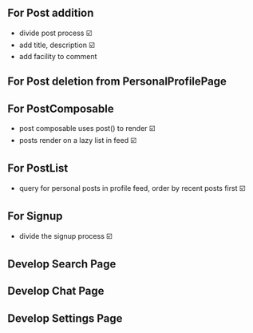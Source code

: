 ## For Post addition
* divide post process ☑️
* add title, description ☑️
* add facility to comment

## For Post deletion from PersonalProfilePage

## For PostComposable 
* post composable uses post() to render ☑️
* posts render on a lazy list in feed ☑️


## For PostList
* query for personal posts in profile feed, order by recent posts first ☑️

## For Signup
* divide the signup process ☑️

## Develop Search Page

## Develop Chat Page

## Develop Settings Page